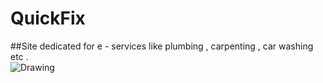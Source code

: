 # QuickFix
##Site dedicated for e - services like plumbing , carpenting  , car washing etc . <br>
<img src="http://imgur.com/MBqWcff.jpg " alt="Drawing" />
